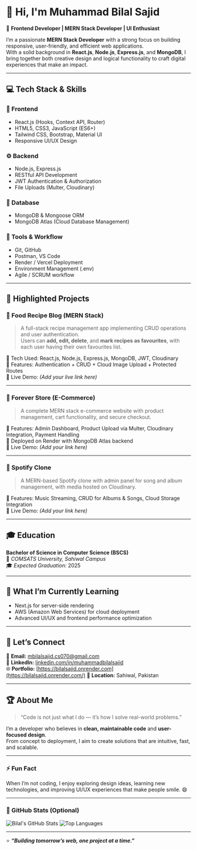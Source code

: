 # 👋 Hi, I'm Muhammad Bilal Sajid

🎯 **Frontend Developer | MERN Stack Developer | UI Enthusiast**

I’m a passionate **MERN Stack Developer** with a strong focus on building responsive, user-friendly, and efficient web applications.  
With a solid background in **React.js**, **Node.js**, **Express.js**, and **MongoDB**, I bring together both creative design and logical functionality to craft digital experiences that make an impact.

---

## 💻 Tech Stack & Skills

### 🚀 Frontend
- React.js (Hooks, Context API, Router)
- HTML5, CSS3, JavaScript (ES6+)
- Tailwind CSS, Bootstrap, Material UI
- Responsive UI/UX Design

### ⚙️ Backend
- Node.js, Express.js
- RESTful API Development
- JWT Authentication & Authorization
- File Uploads (Multer, Cloudinary)

### 🧠 Database
- MongoDB & Mongoose ORM
- MongoDB Atlas (Cloud Database Management)

### 🧩 Tools & Workflow
- Git, GitHub
- Postman, VS Code
- Render / Vercel Deployment
- Environment Management (.env)
- Agile / SCRUM workflow

---

## 🌟 Highlighted Projects

### 🥗 Food Recipe Blog (MERN Stack)
> A full-stack recipe management app implementing CRUD operations and user authentication.  
Users can **add, edit, delete**, and **mark recipes as favourites**, with each user having their own favourites list.

🔹 Tech Used: React.js, Node.js, Express.js, MongoDB, JWT, Cloudinary  
🔹 Features: Authentication + CRUD + Cloud Image Upload + Protected Routes  
🔹 Live Demo: *(Add your live link here)*

---

### 🏪 Forever Store (E-Commerce)
> A complete MERN stack e-commerce website with product management, cart functionality, and secure checkout.

🔹 Features: Admin Dashboard, Product Upload via Multer, Cloudinary Integration, Payment Handling  
🔹 Deployed on Render with MongoDB Atlas backend  
🔹 Live Demo: *(Add your link here)*

---

### 🎵 Spotify Clone
> A MERN-based Spotify clone with admin panel for song and album management, with media hosted on Cloudinary.

🔹 Features: Music Streaming, CRUD for Albums & Songs, Cloud Storage Integration  
🔹 Live Demo: *(Add your link here)*

---

## 🎓 Education

**Bachelor of Science in Computer Science (BSCS)**  
📍 *COMSATS University, Sahiwal Campus*  
🎓 *Expected Graduation:* 2025

---

## 🧠 What I’m Currently Learning

- Next.js for server-side rendering  
- AWS (Amazon Web Services) for cloud deployment  
- Advanced UI/UX and frontend performance optimization

---

## 🤝 Let’s Connect

📧 **Email:** [mbilalsajid.cs070@gmail.com](mailto:mbilalsajid.cs070@gmail.com)  
💼 **LinkedIn:** [linkedin.com/in/muhammadbilalsajid](https://linkedin.com/in/muhammadbilalsajid)  
🌐 **Portfolio:** [https://bilalsajid.onrender.com](https://bilalsajid.onrender.com/) 
📍 **Location:** Sahiwal, Pakistan  

---

## 🏆 About Me

> “Code is not just what I do — it’s how I solve real-world problems.”

I’m a developer who believes in **clean, maintainable code** and **user-focused design**.  
From concept to deployment, I aim to create solutions that are intuitive, fast, and scalable.

---

### ⚡ Fun Fact
When I’m not coding, I enjoy exploring design ideas, learning new technologies, and improving UI/UX experiences that make people smile. 😄

---

### 🧩 GitHub Stats (Optional)
![Bilal's GitHub Stats](https://github-readme-stats.vercel.app/api?username=bilalsajid364&show_icons=true&theme=react)
![Top Languages](https://github-readme-stats.vercel.app/api/top-langs/?username=bilalsajid364&layout=compact&theme=react)

---

⭐ **_“Building tomorrow’s web, one project at a time.”_**

